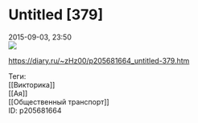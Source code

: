Untitled [379]
===============

   
 2015-09-03, 23:50   
    [![](https://i.imgur.com/yrdvQ1Ul.jpg)](https://i.imgur.com/yrdvQ1U.jpg)     
    
 <https://diary.ru/~zHz00/p205681664_untitled-379.htm>   
   
 Теги:   
 [[Викторика]]   
 [[Ая]]   
 [[Общественный транспорт]]   
 ID: p205681664
